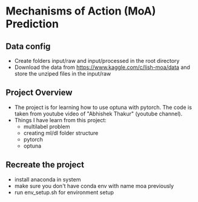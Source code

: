 # Mechanisms of Action (MoA) Prediction

## Data config
- Create folders input/raw and input/processed in the root directory
- Download the data from https://www.kaggle.com/c/lish-moa/data and store the unziped files in the input/raw 

## Project Overview
- The project is for learning how to use optuna with pytorch. The code is taken from youtube video of "Abhishek Thakur" (youtube channel).
- Things I have learn from this project:
    - multilabel problem
    - creating ml/dl folder structure
    - pytorch 
    - optuna

## Recreate the project
- install anaconda in system
- make sure you don't have conda env with name moa previously
- run env_setup.sh for environment setup